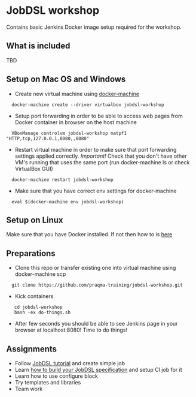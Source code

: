 # JobDSL workshop

Contains basic Jenkins Docker image setup required for the workshop.

## What is included

TBD

## Setup on Mac OS and Windows

* Create new virtual machine using [docker-machine](https://docs.docker.com/installation/mac/)

```shell
  docker-machine create --driver virtualbox jobdsl-workshop
```

* Setup port forwarding in order to be able to access web pages from Docker container in browser on the host machine

```shell
  VBoxManage controlvm jobdsl-workshop natpf1 "HTTP,tcp,127.0.0.1,8080,,8080"
```  

* Restart virtual machine in order to make sure that port forwarding settings applied correctly. *Important!* Check that you don't have other VM's running that uses the same port (run docker-machine ls or check VirtualBox GUI)

```shell
  docker-machine restart jobdsl-workshop
```

* Make sure that you have correct env settings for docker-machine

```shell
  eval $(docker-machine env jobdsl-workshop)
```

## Setup on Linux

Make sure that you have Docker installed. If not then how to is [here](https://docs.docker.com/installation/ubuntulinux/)

## Preparations

* Clone this repo or transfer existing one into virtual machine using docker-machine scp

```shell
  git clone https://github.com/praqma-training/jobdsl-workshop.git
```

* Kick containers
 
```shell
   cd jobdsl-workshop
   bash -ex do-things.sh
```

* After few seconds you should be able to see Jenkins page in your browser at localhost:8080! Time to do things!

## Assignments

* Follow [JobDSL tutorial](https://github.com/jenkinsci/job-dsl-plugin/wiki/Tutorial---Using-the-Jenkins-Job-DSL) and create simple job
* Learn [how to build your JobDSL specification](https://github.com/jenkinsci/job-dsl-plugin/wiki/User-Power-Moves#run-a-dsl-script-locally) and setup CI job for it
* Learn how to use configure block
* Try templates and libraries
* Team work
